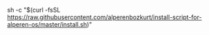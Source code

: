 sh -c "$(curl -fsSL https://raw.githubusercontent.com/alperenbozkurt/install-script-for-alperen-os/master/install.sh)"
